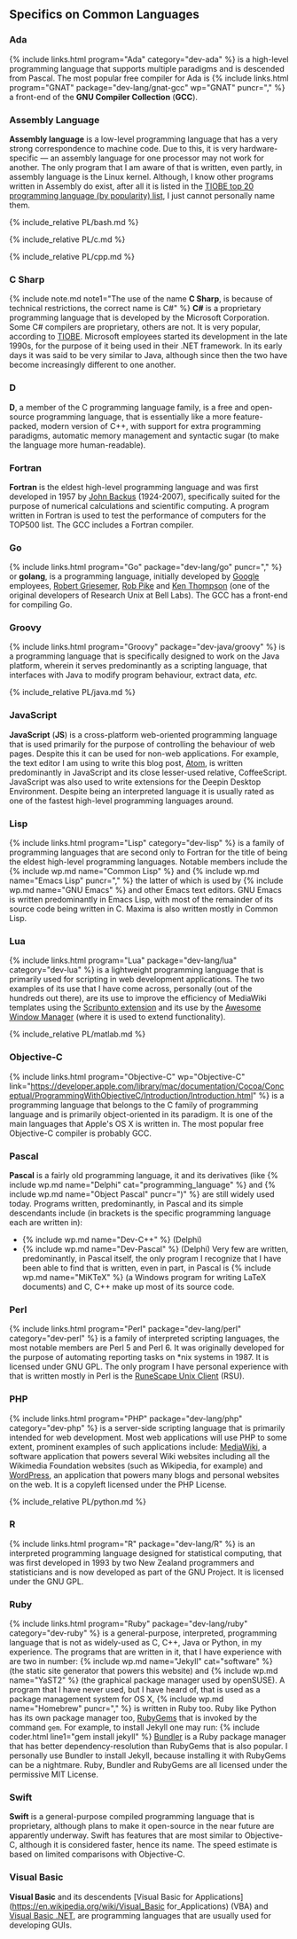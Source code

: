 ## Specifics on Common Languages
### Ada
{% include links.html program="Ada" category="dev-ada" %} is a high-level programming language that supports multiple paradigms and is descended from Pascal. The most popular free compiler for Ada is {% include links.html program="GNAT" package="dev-lang/gnat-gcc" wp="GNAT" puncr="," %} a front-end of the **GNU Compiler Collection** (**GCC**).

### Assembly Language
**Assembly language** is a low-level programming language that has a very strong correspondence to machine code. Due to this, it is very hardware-specific &mdash; an assembly language for one processor may not work for another. The only  program that I am aware of that is written, even partly, in assembly language is the Linux kernel. Although, I know other programs written in Assembly do exist, after all it is listed in the [TIOBE top 20 programming language (by popularity) list][1], I just cannot personally name them.

{% include_relative PL/bash.md %}

{% include_relative PL/c.md %}

{% include_relative PL/cpp.md %}

### C Sharp
{% include note.md note1="The use of the name <b>C Sharp</b>, is because of technical restrictions, the correct name is C#" %}
**C#** is a proprietary programming language that is developed by the Microsoft Corporation. Some C# compilers are proprietary, others are not. It is very popular, according to [TIOBE][1]. Microsoft employees started its development in the late 1990s, for the purpose of it being used in their .NET framework. In its early days it was said to be very similar to Java, although since then the two have become increasingly different to one another.

### D
**D**, a member of the C programming language family, is a free and open-source programming language, that is essentially like a more feature-packed, modern version of C++, with support for extra programming paradigms, automatic memory management and syntactic sugar (to make the language more human-readable).

### Fortran
**Fortran** is the eldest high-level programming language and was first developed in 1957 by [John Backus](https://en.wikipedia.org/wiki/John_Backus) (1924-2007), specifically suited for the purpose of numerical calculations and scientific computing. A program written in Fortran is used to test the performance of computers for the TOP500 list. The GCC includes a Fortran compiler.

### Go
{% include links.html program="Go" package="dev-lang/go" puncr="," %} or **golang**, is a programming language, initially developed by [Google](https://en.wikipedia.org/wiki/Google) employees, [Robert Griesemer](https://en.wikipedia.org/wiki/Robert_Griesemer), [Rob Pike](https://en.wikipedia.org/wiki/Rob_Pike) and [Ken Thompson](https://en.wikipedia.org/wiki/Ken_Thompson) (one of the original developers of Research Unix at Bell Labs). The GCC has a front-end for compiling Go.

### Groovy
{% include links.html program="Groovy" package="dev-java/groovy" %} is a programming language that is specifically designed to work on the Java platform, wherein it serves predominantly as a scripting language, that interfaces with Java to modify program behaviour, extract data, *etc.*

{% include_relative PL/java.md %}

### JavaScript
**JavaScript** (**JS**) is a cross-platform web-oriented programming language that is used primarily for the purpose of controlling the behaviour of web pages. Despite this it can be used for non-web applications. For example, the text editor I am using to write this blog post, [Atom](https://atom.io), is written predominantly in JavaScript and its close lesser-used relative, CoffeeScript. JavaScript was also used to write extensions for the Deepin Desktop Environment. Despite being an interpreted language it is usually rated as one of the fastest high-level programming languages around.

### Lisp
{% include links.html program="Lisp" category="dev-lisp" %} is a family of programming languages that are second only to Fortran for the title of being the eldest high-level programming languages. Notable members include the {% include wp.md name="Common Lisp" %} and {% include wp.md name="Emacs Lisp" puncr="," %} the latter of which is used by {% include wp.md name="GNU Emacs" %} and other Emacs text editors. GNU Emacs is written predominantly in Emacs Lisp, with most of the remainder of its source code being written in C. Maxima is also written mostly in Common Lisp.

### Lua
{% include links.html program="Lua" package="dev-lang/lua" category="dev-lua" %} is a lightweight programming language that is primarily used for scripting in web development applications. The two examples of its use that I have come across, personally (out of the hundreds out there), are its use to improve the efficiency of MediaWiki templates using the [Scribunto extension](https://www.mediawiki.org/wiki/Extension:Scribunto) and its use by the [Awesome Window Manager](https://en.wikipedia.org/wiki/Awesome_(window_manager)) (where it is used to extend functionality).

{% include_relative PL/matlab.md %}

### Objective-C
{% include links.html program="Objective-C" wp="Objective-C" link="https://developer.apple.com/library/mac/documentation/Cocoa/Conceptual/ProgrammingWithObjectiveC/Introduction/Introduction.html" %} is a programming language that belongs to the C family of programming language and is primarily object-oriented in its paradigm. It is one of the main languages that Apple's OS X is written in. The most popular free Objective-C compiler is probably GCC.

### Pascal
**Pascal** is a fairly old programming language, it and its derivatives (like {% include wp.md name="Delphi" cat="programming_language" %} and {% include wp.md name="Object Pascal" puncr=")" %} are still widely used today. Programs written, predominantly, in Pascal and its simple descendants include (in brackets is the specific programming language each are written in):
* {% include wp.md name="Dev-C++" %} (Delphi)
* {% include wp.md name="Dev-Pascal" %} (Delphi)
Very few are written, predominantly, in Pascal itself, the only program I recognize that I have been able to find that is written, even in part, in Pascal is {% include wp.md name="MiKTeX" %} (a Windows program for writing LaTeX documents) and C, C++ make up most of its source code.

### Perl
{% include links.html program="Perl" package="dev-lang/perl" category="dev-perl" %} is a family of interpreted scripting languages, the most notable members are Perl 5 and Perl 6. It was originally developed for the purpose of automating reporting tasks on &#42;nix systems in 1987. It is licensed under GNU GPL. The only program I have personal experience with that is written mostly in Perl is the [RuneScape Unix Client](https://github.com/HikariKnight/rsu-client) (RSU).

### PHP
{% include links.html program="PHP" package="dev-lang/php" category="dev-php" %} is a server-side scripting language that is primarily intended for web development. Most web applications will use PHP to some extent, prominent examples of such applications include: [MediaWiki](https://www.mediawiki.org), a software application that powers several Wiki websites including all the Wikimedia Foundation websites (such as Wikipedia, for example) and [WordPress](https://wordpress.org), an application that powers many blogs and personal websites on the web. It is a copyleft licensed under the PHP License.

{% include_relative PL/python.md %}

### R
{% include links.html program="R" package="dev-lang/R" %} is an interpreted programming language designed for statistical computing, that was first developed in 1993 by two New Zealand programmers and statisticians and is now developed as part of the GNU Project. It is licensed under the GNU GPL.

### Ruby
{% include links.html program="Ruby" package="dev-lang/ruby" category="dev-ruby" %} is a general-purpose, interpreted, programming language that is not as widely-used as C, C++, Java or Python, in my experience. The programs that are written in it, that I have experience with are two in number: {% include wp.md name="Jekyll" cat="software" %} (the static site generator that powers this website) and {% include wp.md name="YaST2" %} (the graphical package manager used by openSUSE). A program that I have never used, but I have heard of, that is used as a package management system for OS X, {% include wp.md name="Homebrew" puncr="," %} is written in Ruby too. Ruby like Python has its own package manager too, [RubyGems](https://rubygems.org/) that is invoked by the command `gem`. For example, to install Jekyll one may run:
{% include coder.html line1="gem install jekyll" %}
[Bundler](http://bundler.io) is a Ruby package manager that has better dependency-resolution than RubyGems that is also popular. I personally use Bundler to install Jekyll, because installing it with RubyGems can be a nightmare. Ruby, Bundler and RubyGems are all licensed under the permissive MIT License.

### Swift
**Swift** is a general-purpose compiled programming language that is proprietary, although plans to make it open-source in the near future are apparently underway. Swift has features that are most similar to Objective-C, although it is considered faster, hence its name. The speed estimate is based on limited comparisons with Objective-C.

### Visual Basic
**Visual Basic** and its descendents [Visual Basic for Applications](https://en.wikipedia.org/wiki/Visual_Basic for_Applications) (VBA) and [Visual Basic .NET](https://en.wikipedia.org/wiki/Visual_Basic_.NET), are programming languages that are usually used for developing GUIs.

[1]: http://www.tiobe.com/index.php/content/paperinfo/tpci/index.html
[^1]: [endlessm/dpkg](https://github.com/endlessm/dpkg) (7 Jan 2016)
[^2]: [videolan/vlc](https://github.com/videolan/vlc) (5 Jan 2016).
[^3]: [fusion809/octave-src](https://github.com/fusion809/octave-src) (6 Jan 2016)
[^4]: [Debian/apt](https://github.com/Debian/apt) (7 Jan 2016)
[^5]: [MariaDB/server](https://github.com/mariadb/server) (7 Jan 2016)
[^6]: [mysql/mysql-server](https://github.com/mysql/mysql-server) (7 Jan 2016)
[^7]: [openSUSE/zypper](https://github.com/openSUSE/zypper) (7 Jan 2016)
